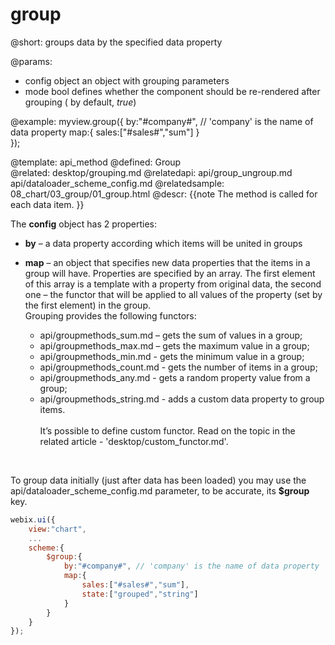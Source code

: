 group
=============



@short:
	groups data by the specified data property

@params:
- config	object		an object with grouping parameters 
- mode		bool		defines whether the component should be re-rendered after grouping ( by default, <i>true</i>)


@example:
myview.group({
	by:"#company#", // 'company' is the name of data property
	map:{
		sales:["#sales#","sum"]
	}	
});



@template:	api_method
@defined:	Group	
@related:
	desktop/grouping.md
@relatedapi:
	api/group_ungroup.md
	api/dataloader_scheme_config.md
@relatedsample:
	08_chart/03_group/01_group.html
@descr:
{{note
The method is called for each data item.
}}

The **config** object has 2 properties:

- **by** – a data property according which items will be united in groups
- **map** – an object that specifies new data properties that the items in a group will have. Properties are specified
by an array. The first element of this array is a template with a property from original data, 
the second one – the functor that will be applied to all values of the property (set by the first element) in the group.<br>
Grouping provides the following functors:

  - api/groupmethods_sum.md – gets the sum of values in a group;
  - api/groupmethods_max.md – gets the maximum value in a group;
  - api/groupmethods_min.md - gets the minimum value in a group;
  - api/groupmethods_count.md - gets the number of items in a group;
  - api/groupmethods_any.md - gets a random property value from a group;
  - api/groupmethods_string.md - adds a custom data property to group items.<br>  
It’s possible to define custom functor. Read on the topic in the related article - 'desktop/custom_functor.md'.

<br>

To group data initially (just after data has been loaded) you may use the api/dataloader_scheme_config.md parameter, to be accurate, its **$group** key.


~~~js
webix.ui({
	view:"chart",
	...
	scheme:{
		$group:{
			by:"#company#", // 'company' is the name of data property
			map:{
				sales:["#sales#","sum"],
                state:["grouped","string"]
			}	
		}
	}
});
~~~

